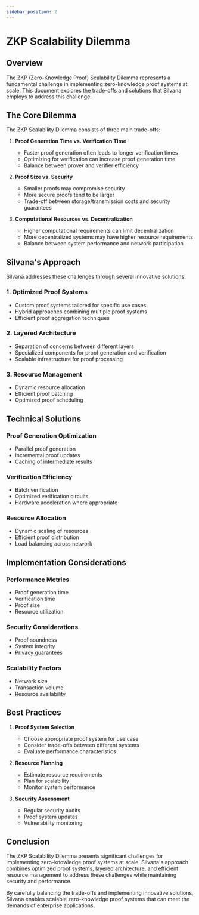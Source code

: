 ```yaml
---
sidebar_position: 2
---
```


# ZKP Scalability Dilemma

## Overview

The ZKP (Zero-Knowledge Proof) Scalability Dilemma represents a fundamental challenge in implementing zero-knowledge proof systems at scale. This document explores the trade-offs and solutions that Silvana employs to address this challenge.

## The Core Dilemma

The ZKP Scalability Dilemma consists of three main trade-offs:

1. **Proof Generation Time vs. Verification Time**
   - Faster proof generation often leads to longer verification times
   - Optimizing for verification can increase proof generation time
   - Balance between prover and verifier efficiency

2. **Proof Size vs. Security**
   - Smaller proofs may compromise security
   - More secure proofs tend to be larger
   - Trade-off between storage/transmission costs and security guarantees

3. **Computational Resources vs. Decentralization**
   - Higher computational requirements can limit decentralization
   - More decentralized systems may have higher resource requirements
   - Balance between system performance and network participation

## Silvana's Approach

Silvana addresses these challenges through several innovative solutions:

### 1. Optimized Proof Systems
- Custom proof systems tailored for specific use cases
- Hybrid approaches combining multiple proof systems
- Efficient proof aggregation techniques

### 2. Layered Architecture
- Separation of concerns between different layers
- Specialized components for proof generation and verification
- Scalable infrastructure for proof processing

### 3. Resource Management
- Dynamic resource allocation
- Efficient proof batching
- Optimized proof scheduling

## Technical Solutions

### Proof Generation Optimization
- Parallel proof generation
- Incremental proof updates
- Caching of intermediate results

### Verification Efficiency
- Batch verification
- Optimized verification circuits
- Hardware acceleration where appropriate

### Resource Allocation
- Dynamic scaling of resources
- Efficient proof distribution
- Load balancing across network

## Implementation Considerations

### Performance Metrics
- Proof generation time
- Verification time
- Proof size
- Resource utilization

### Security Considerations
- Proof soundness
- System integrity
- Privacy guarantees

### Scalability Factors
- Network size
- Transaction volume
- Resource availability

## Best Practices

1. **Proof System Selection**
   - Choose appropriate proof system for use case
   - Consider trade-offs between different systems
   - Evaluate performance characteristics

2. **Resource Planning**
   - Estimate resource requirements
   - Plan for scalability
   - Monitor system performance

3. **Security Assessment**
   - Regular security audits
   - Proof system updates
   - Vulnerability monitoring

## Conclusion

The ZKP Scalability Dilemma presents significant challenges for implementing zero-knowledge proof systems at scale. Silvana's approach combines optimized proof systems, layered architecture, and efficient resource management to address these challenges while maintaining security and performance.

By carefully balancing the trade-offs and implementing innovative solutions, Silvana enables scalable zero-knowledge proof systems that can meet the demands of enterprise applications.
